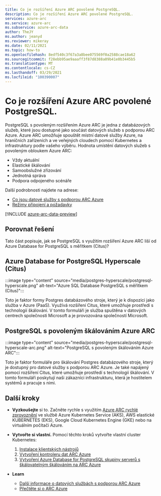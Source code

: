 ```yaml
---
title: Co je rozšíření Azure ARC povolené PostgreSQL.
description: Co je rozšíření Azure ARC povolené PostgreSQL.
services: azure-arc
ms.service: azure-arc
ms.subservice: azure-arc-data
author: TheJY
ms.author: jeanyd
ms.reviewer: mikeray
ms.date: 02/11/2021
ms.topic: how-to
ms.openlocfilehash: 8edf540c3f67a3a8bee075569f0a2588cae18a62
ms.sourcegitcommit: f28ebb95ae9aaaff3f87d8388a09b41e0b3445b5
ms.translationtype: MT
ms.contentlocale: cs-CZ
ms.lasthandoff: 03/29/2021
ms.locfileid: "100390007"
---
```

# <a name="what-is-azure-arc-enabled-postgresql-hyperscale"></a>Co je rozšíření Azure ARC povolené PostgreSQL.

PostgreSQL s povoleným rozšířením Azure ARC je jedna z databázových služeb, které jsou dostupné jako součást datových služeb s podporou ARC Azure. Azure ARC umožňuje spouštět místní datové služby Azure, na hraničních zařízeních a ve veřejných cloudech pomocí Kubernetes a infrastruktury podle vašeho výběru. Hodnota umístění datových služeb s povoleným obloukem Azure ARC:
- Vždy aktuální
- Elastické škálování
- Samoobslužné zřizování
- Jednotná správa
- Podpora odpojeného scénáře

Další podrobnosti najdete na adrese:
- [Co jsou datové služby s podporou ARC Azure](overview.md)
- [Režimy připojení a požadavky](connectivity.md)

[!INCLUDE [azure-arc-data-preview](../../../includes/azure-arc-data-preview.md)]

## <a name="compare-solutions"></a>Porovnat řešení

Tato část popisuje, jak se PostgreSQL s využitím rozšíření Azure ARC liší od Azure Database for PostgreSQL s měřítkem (Citus)?

## <a name="azure-database-for-postgresql-hyperscale-citus"></a>Azure Database for PostgreSQL Hyperscale (Citus)

:::image type="content" source="media/postgres-hyperscale/postgresql-hyperscale.png" alt-text="Azure SQL Database PostgreSQL s měřítkem (Citus)":::

Toto je faktor formy Postgres databázového stroje, který je k dispozici jako služba v Azure (PaaS). Využívá rozšíření Citus, které umožňuje prostředí s technologií škálování. V tomto formuláři je služba spuštěna v datových centrech společnosti Microsoft a je provozována společností Microsoft.

## <a name="azure-arc-enabled-postgresql-hyperscale"></a>PostgreSQL s povoleným škálováním Azure ARC

:::image type="content" source="media/postgres-hyperscale/postgresql-hyperscale-arc.png" alt-text="PostgreSQL s povoleným škálováním Azure ARC":::

Toto je faktor formuláře pro škálování Postgres databázového stroje, který je dostupný pro datové služby s podporou ARC Azure. Je také napájený pomocí rozšíření Citus, které umožňuje prostředí s technologií škálování. V tomto formuláři poskytují naši zákazníci infrastrukturu, která je hostitelem systémů a pracuje s nimi.

## <a name="next-steps"></a>Další kroky
- **Vyzkoušejte** si to. Začněte rychle s využitím [Azure ARC rychlé zprovoznění](https://azurearcjumpstart.io/azure_arc_jumpstart/azure_arc_data/) ve službě Azure Kubernetes Service (AKS), AWS elastické KUBERNETES (EKS), Google Cloud Kubernetes Engine (GKE) nebo na virtuálním počítači Azure. 

- **Vytvořte si vlastní.** Pomocí těchto kroků vytvořte vlastní cluster Kubernetes: 
   1. [Instalace klientských nástrojů](install-client-tools.md)
   2. [Vytvoření kontroleru dat ARC Azure](create-data-controller.md)
   3. [Vytvoření Azure Database for PostgreSQL skupiny serverů s škálovatelným škálováním na ARC Azure](create-postgresql-hyperscale-server-group.md) 

- **Learn**
   - [Další informace o datových službách s podporou ARC Azure](https://azure.microsoft.com/services/azure-arc/hybrid-data-services)
   - [Přečtěte si o ARC Azure](https://aka.ms/azurearc)
